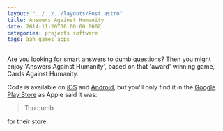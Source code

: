 ```yaml
---
layout: "../../../layouts/Post.astro"
title: Answers Against Humanity
date: 2014-11-20T00:00:00.000Z
categories: projects software
tags: aah games apps
---
```


Are you looking for smart answers to dumb questions? Then you might enjoy 'Answers Against Humanity', based on that 'award' winning game, Cards Against Humanity.

Code is available on [iOS](https://github.com/ChrisChinchilla/Answers-Against-Humanity) and [Android](https://github.com/ChrisChinchilla/AnswersAgainstHumanity), but you'll only find it in the [Google Play Store](https://play.google.com/store/apps/details?id=gregariousmammal.com.answersagainsthumanity) as Apple said it was:

> Too dumb

for their store.
